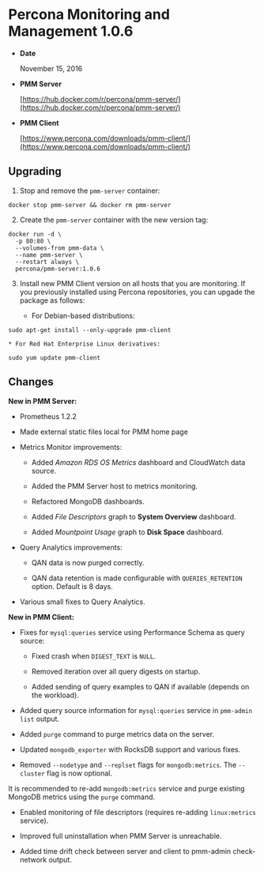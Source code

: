 # Percona Monitoring and Management 1.0.6


* **Date**

    November 15, 2016



* **PMM Server**

    [https://hub.docker.com/r/percona/pmm-server/](https://hub.docker.com/r/percona/pmm-server/)



* **PMM Client**

    [https://www.percona.com/downloads/pmm-client/](https://www.percona.com/downloads/pmm-client/)


## Upgrading


1. Stop and remove the `pmm-server` container:

```
docker stop pmm-server && docker rm pmm-server
```


2. Create the `pmm-server` container with the new version tag:

```
docker run -d \
  -p 80:80 \
  --volumes-from pmm-data \
  --name pmm-server \
  --restart always \
  percona/pmm-server:1.0.6
```


3. Install new PMM Client version
on all hosts that you are monitoring.
If you previously installed using Percona repositories,
you can upgade the package as follows:


    * For Debian-based distributions:

```
sudo apt-get install --only-upgrade pmm-client
```


    * For Red Hat Enterprise Linux derivatives:

```
sudo yum update pmm-client
```

## Changes

**New in PMM Server:**


* Prometheus 1.2.2


* Made external static files local for PMM home page


* Metrics Monitor improvements:


    * Added *Amazon RDS OS Metrics* dashboard and CloudWatch data source.


    * Added the PMM Server host to metrics monitoring.


    * Refactored MongoDB dashboards.


    * Added *File Descriptors* graph to **System Overview** dashboard.


    * Added *Mountpoint Usage* graph to **Disk Space** dashboard.


* Query Analytics improvements:


    * QAN data is now purged correctly.


    * QAN data retention is made configurable
with `QUERIES_RETENTION` option.
Default is 8 days.


* Various small fixes to Query Analytics.

**New in PMM Client:**


* Fixes for `mysql:queries` service using Performance Schema as query source:


    * Fixed crash when `DIGEST_TEXT` is `NULL`.


    * Removed iteration over all query digests on startup.


    * Added sending of query examples to QAN if available
(depends on the workload).


* Added query source information for `mysql:queries` service
in `pmm-admin list` output.


* Added `purge` command to purge metrics data on the server.


* Updated `mongodb_exporter` with RocksDB support and various fixes.


* Removed `--nodetype` and `--replset` flags for `mongodb:metrics`.
The `--cluster` flag is now optional.

It is recommended to re-add `mongodb:metrics` service
and purge existing MongoDB metrics using the `purge` command.


* Enabled monitoring of file descriptors
(requires re-adding `linux:metrics` service).


* Improved full uninstallation when PMM Server is unreachable.


* Added time drift check between server and client
to pmm-admin check-network output.
